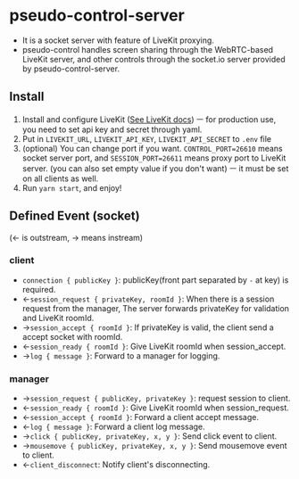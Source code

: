 # pseudo-control-server
- It is a socket server with feature of LiveKit proxying.
- pseudo-control handles screen sharing through the WebRTC-based LiveKit server, and other controls through the socket.io server provided by pseudo-control-server.

## Install
1. Install and configure LiveKit ([See LiveKit docs](https://docs.livekit.io/getting-started/server-setup/)) ㅡ for production use, you need to set api key and secret through yaml.
2. Put in `LIVEKIT_URL`, `LIVEKIT_API_KEY`, `LIVEKIT_API_SECRET` to `.env` file
3. (optional) You can change port if you want. `CONTROL_PORT=26610` means socket server port, and `SESSION_PORT=26611` means proxy port to LiveKit server. (you can also set empty value if you don't want) ㅡ it must be set on all clients as well.
4. Run `yarn start`, and enjoy!

## Defined Event (socket)
(← is outstream, → means instream)

### client
- `connection { publicKey }`: publicKey(front part separated by `-` at key) is required.
- ←`session_request { privateKey, roomId }`: When there is a session request from the manager, The server forwards privateKey for validation and LiveKit roomId.
- →`session_accept { roomId }`: If privateKey is valid, the client send a accept socket with roomId.
- ←`session_ready { roomId }`: Give LiveKit roomId when session_accept.
- →`log { message }`: Forward to a manager for logging.

### manager
- →`session_request { publicKey, privateKey }`: request session to client.
- ←`session_ready { roomId }`: Give LiveKit roomId when session_request.
- ←`session_accept { roomId }`: Forward a client accept message.
- ←`log { message }`: Forward a client log message.
- →`click { publicKey, privateKey, x, y }`: Send click event to client.
- →`mousemove { publicKey, privateKey, x, y }`: Send mousemove event to client.
- ←`client_disconnect`: Notify client's disconnecting.
